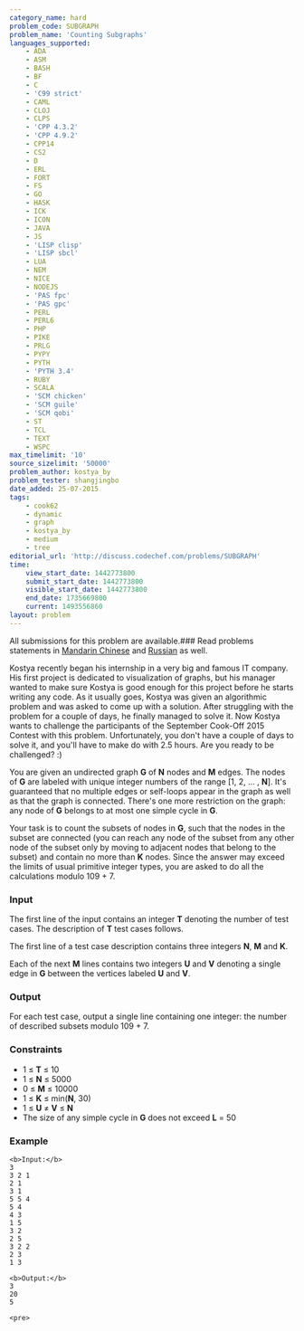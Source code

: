 ```yaml
---
category_name: hard
problem_code: SUBGRAPH
problem_name: 'Counting Subgraphs'
languages_supported:
    - ADA
    - ASM
    - BASH
    - BF
    - C
    - 'C99 strict'
    - CAML
    - CLOJ
    - CLPS
    - 'CPP 4.3.2'
    - 'CPP 4.9.2'
    - CPP14
    - CS2
    - D
    - ERL
    - FORT
    - FS
    - GO
    - HASK
    - ICK
    - ICON
    - JAVA
    - JS
    - 'LISP clisp'
    - 'LISP sbcl'
    - LUA
    - NEM
    - NICE
    - NODEJS
    - 'PAS fpc'
    - 'PAS gpc'
    - PERL
    - PERL6
    - PHP
    - PIKE
    - PRLG
    - PYPY
    - PYTH
    - 'PYTH 3.4'
    - RUBY
    - SCALA
    - 'SCM chicken'
    - 'SCM guile'
    - 'SCM qobi'
    - ST
    - TCL
    - TEXT
    - WSPC
max_timelimit: '10'
source_sizelimit: '50000'
problem_author: kostya_by
problem_tester: shangjingbo
date_added: 25-07-2015
tags:
    - cook62
    - dynamic
    - graph
    - kostya_by
    - medium
    - tree
editorial_url: 'http://discuss.codechef.com/problems/SUBGRAPH'
time:
    view_start_date: 1442773800
    submit_start_date: 1442773800
    visible_start_date: 1442773800
    end_date: 1735669800
    current: 1493556860
layout: problem
---
```

All submissions for this problem are available.### Read problems statements in [Mandarin Chinese](/download/translated/COOK62/mandarin/SUBGRAPH.pdf) and [Russian](/download/translated/COOK62/russian/SUBGRAPH.pdf) as well.

Kostya recently began his internship in a very big and famous IT company. His first project is dedicated to visualization of graphs, but his manager wanted to make sure Kostya is good enough for this project before he starts writing any code. As it usually goes, Kostya was given an algorithmic problem and was asked to come up with a solution. After struggling with the problem for a couple of days, he finally managed to solve it. Now Kostya wants to challenge the participants of the September Cook-Off 2015 Contest with this problem. Unfortunately, you don't have a couple of days to solve it, and you'll have to make do with 2.5 hours. Are you ready to be challenged? :)

You are given an undirected graph **G** of **N** nodes and **M** edges. The nodes of **G** are labeled with unique integer numbers of the range \[1, 2, ... , **N**\]. It's guaranteed that no multiple edges or self-loops appear in the graph as well as that the graph is connected. There's one more restriction on the graph: any node of **G** belongs to at most one simple cycle in **G**.

Your task is to count the subsets of nodes in **G**, such that the nodes in the subset are connected (you can reach any node of the subset from any other node of the subset only by moving to adjacent nodes that belong to the subset) and contain no more than **K** nodes. Since the answer may exceed the limits of usual primitive integer types, you are asked to do all the calculations modulo 109 + 7.

### Input

The first line of the input contains an integer **T** denoting the number of test cases. The description of **T** test cases follows.

The first line of a test case description contains three integers **N**, **M** and **K**.

Each of the next **M** lines contains two integers **U** and **V** denoting a single edge in **G** between the vertices labeled **U** and **V**.

### Output

For each test case, output a single line containing one integer: the number of described subsets modulo 109 + 7.

### Constraints

- 1 ≤ **T** ≤ 10
- 1 ≤ **N** ≤ 5000
- 0 ≤ **M** ≤ 10000
- 1 ≤ **K** ≤ min(**N**, 30)
- 1 ≤ **U** ≠ **V** ≤ **N**
- The size of any simple cycle in **G** does not exceed **L** = 50
 
### Example

 ```
<b>Input:</b>
3
3 2 1
2 1
3 1
5 5 4
5 4
4 3
1 5
3 2
2 5
3 2 2
2 3
1 3

<b>Output:</b>
3
20
5

<pre>